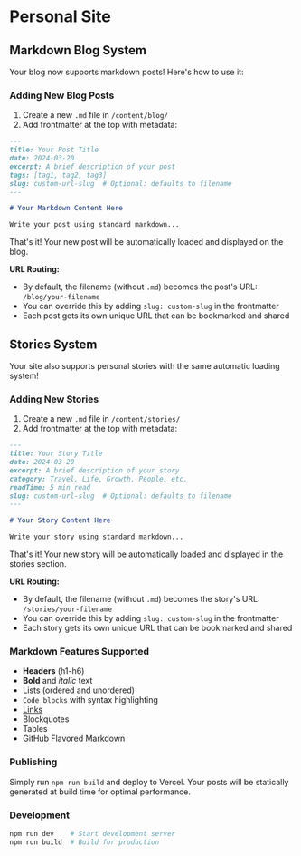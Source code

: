 # Personal Site

## Markdown Blog System

Your blog now supports markdown posts! Here's how to use it:

### Adding New Blog Posts

1. Create a new `.md` file in `/content/blog/`
2. Add frontmatter at the top with metadata:

```markdown
---
title: Your Post Title
date: 2024-03-20
excerpt: A brief description of your post
tags: [tag1, tag2, tag3]
slug: custom-url-slug  # Optional: defaults to filename
---

# Your Markdown Content Here

Write your post using standard markdown...
```

That's it! Your new post will be automatically loaded and displayed on the blog. 

**URL Routing:**
- By default, the filename (without `.md`) becomes the post's URL: `/blog/your-filename`
- You can override this by adding `slug: custom-slug` in the frontmatter
- Each post gets its own unique URL that can be bookmarked and shared

## Stories System

Your site also supports personal stories with the same automatic loading system!

### Adding New Stories

1. Create a new `.md` file in `/content/stories/`
2. Add frontmatter at the top with metadata:

```markdown
---
title: Your Story Title
date: 2024-03-20
excerpt: A brief description of your story
category: Travel, Life, Growth, People, etc.
readTime: 5 min read
slug: custom-url-slug  # Optional: defaults to filename
---

# Your Story Content Here

Write your story using standard markdown...
```

That's it! Your new story will be automatically loaded and displayed in the stories section.

**URL Routing:**
- By default, the filename (without `.md`) becomes the story's URL: `/stories/your-filename`
- You can override this by adding `slug: custom-slug` in the frontmatter
- Each story gets its own unique URL that can be bookmarked and shared

### Markdown Features Supported

- **Headers** (h1-h6)
- **Bold** and *italic* text
- Lists (ordered and unordered)
- `Code blocks` with syntax highlighting
- [Links](https://example.com)
- Blockquotes
- Tables
- GitHub Flavored Markdown

### Publishing

Simply run `npm run build` and deploy to Vercel. Your posts will be statically generated at build time for optimal performance.

### Development

```bash
npm run dev    # Start development server
npm run build  # Build for production
```